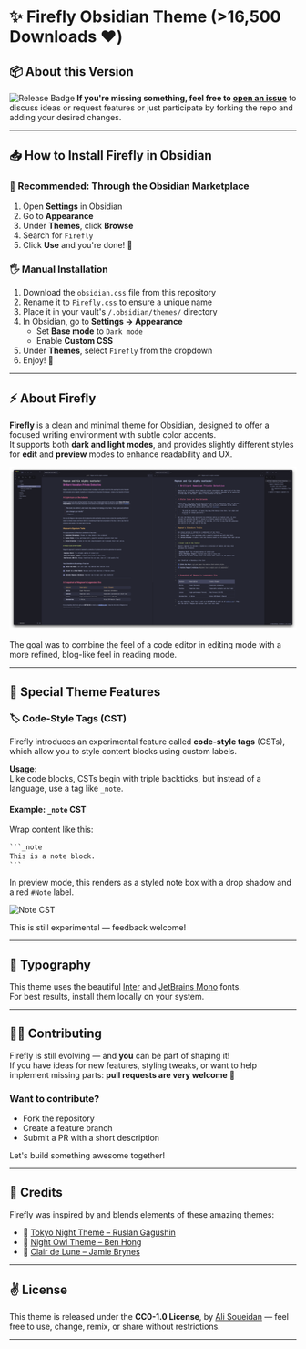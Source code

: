 # ✨ Firefly Obsidian Theme (>16,500 Downloads ♥️)

## 📦 About this Version 
![Release Badge](https://img.shields.io/github/v/release/lazercaveman/firefly-obsidian-theme)
**If you're missing something, feel free to [open an issue](https://github.com/lazercaveman/firefly-obsidian-theme/issues)** to discuss ideas or request features or just participate by forking the repo and adding your desired changes.

---

## 📥 How to Install Firefly in Obsidian

### 🔁 Recommended: Through the Obsidian Marketplace
1. Open **Settings** in Obsidian
2. Go to **Appearance**
3. Under **Themes**, click **Browse**
4. Search for `Firefly`
5. Click **Use** and you're done! 🎉

### 🖐 Manual Installation
1. Download the `obsidian.css` file from this repository
2. Rename it to `Firefly.css` to ensure a unique name
3. Place it in your vault's `/.obsidian/themes/` directory
4. In Obsidian, go to **Settings → Appearance**
   - Set **Base mode** to `Dark mode`
   - Enable **Custom CSS**
5. Under **Themes**, select `Firefly` from the dropdown
6. Enjoy! 🎉

---

## ⚡ About Firefly
**Firefly** is a clean and minimal theme for Obsidian, designed to offer a focused writing environment with subtle color accents.  
It supports both **dark and light modes**, and provides slightly different styles for **edit** and **preview** modes to enhance readability and UX.

![Screenshot](./firefly-theme-screenshot.png)

The goal was to combine the feel of a code editor in editing mode with a more refined, blog-like feel in reading mode.

---

## 🤖 Special Theme Features

### 🏷 Code-Style Tags (CST)
Firefly introduces an experimental feature called **code-style tags** (CSTs), which allow you to style content blocks using custom labels.

**Usage:**  
Like code blocks, CSTs begin with triple backticks, but instead of a language, use a tag like `_note`.

#### Example: `_note` CST  
Wrap content like this:

    ```_note
    This is a note block.
    ```

In preview mode, this renders as a styled note box with a drop shadow and a red `#Note` label.

![Note CST](./assets/_note-cst.png)

This is still experimental — feedback welcome!

---

## 📓 Typography
This theme uses the beautiful [Inter](https://rsms.me/inter/) and [JetBrains Mono](https://jetbrains.com/mono) fonts.  
For best results, install them locally on your system.

---

## 👨‍💻 Contributing

Firefly is still evolving — and **you** can be part of shaping it!  
If you have ideas for new features, styling tweaks, or want to help implement missing parts: **pull requests are very welcome** 🙌

### Want to contribute?
- Fork the repository
- Create a feature branch
- Submit a PR with a short description

Let's build something awesome together!

---

## 🥳 Credits

Firefly was inspired by and blends elements of these amazing themes:

- 🎊 [Tokyo Night Theme – Ruslan Gagushin](https://github.com/RuslanGagushin/Tokyo-Night-Obsidian-Theme)
- 🎊 [Night Owl Theme – Ben Hong](https://github.com/bencodezen/obsidian-night-owl-theme)
- 🎊 [Clair de Lune – Jamie Brynes](https://github.com/jamiebrynes7/clair-de-lune-obsidian-theme)

---

## ✌️ License

This theme is released under the **CC0-1.0 License**, by [Ali Soueidan](https://alisoueidan.com) — feel free to use, change, remix, or share without restrictions.

---
